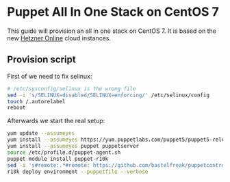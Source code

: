 # Puppet All In One Stack on CentOS 7

This guide will provision an all in one stack on CentOS 7. It is based on the
new [Hetzner Online](https://www.hetzner.de/cloud) cloud instances.

## Provision script

First of we need to fix selinux:

```bash
# /etc/sysconfig/selinux is the wrong file
sed -i 's/SELINUX=disabled/SELINUX=enforcing/' /etc/selinux/config
touch /.autorelabel
reboot
```

Afterwards we start the real setup:

```bash
yum update --assumeyes
yum install --assumeyes https://yum.puppetlabs.com/puppet5/puppet5-release-el-7.noarch.rpm
yum install --assumeyes puppet puppetserver
source /etc/profile.d/puppet-agent.sh
puppet module install puppet-r10k
sed -i 's#remote:.*#remote: https://github.com/bastelfreak/puppetcontrolrepo.git#' /etc/puppetlabs/r10k/r10k.yaml
r10k deploy environment --puppetfile --verbose
```
